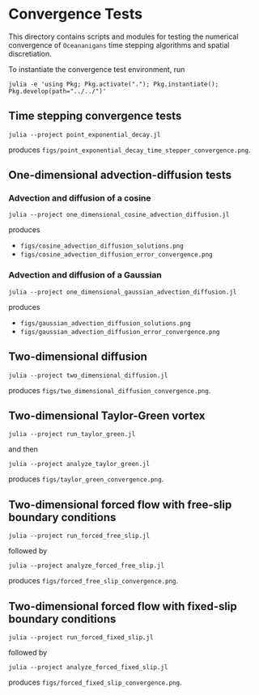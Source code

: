 # Convergence Tests

This directory contains scripts and modules for testing the numerical
convergence of `Oceananigans` time stepping algorithms and spatial discretiation.

To instantiate the convergence test environment, run

```
julia -e 'using Pkg; Pkg.activate("."); Pkg.instantiate(); Pkg.develop(path="../../")'
```

## Time stepping convergence tests

```
julia --project point_exponential_decay.jl
```

produces `figs/point_exponential_decay_time_stepper_convergence.png`.

## One-dimensional advection-diffusion tests

### Advection and diffusion of a cosine

```
julia --project one_dimensional_cosine_advection_diffusion.jl
```

produces

* `figs/cosine_advection_diffusion_solutions.png`
* `figs/cosine_advection_diffusion_error_convergence.png`

### Advection and diffusion of a Gaussian

```
julia --project one_dimensional_gaussian_advection_diffusion.jl
```

produces

* `figs/gaussian_advection_diffusion_solutions.png`
* `figs/gaussian_advection_diffusion_error_convergence.png`

## Two-dimensional diffusion

```
julia --project two_dimensional_diffusion.jl
```

produces `figs/two_dimensional_diffusion_convergence.png`.

## Two-dimensional Taylor-Green vortex

```
julia --project run_taylor_green.jl
```

and then

```
julia --project analyze_taylor_green.jl
```

produces `figs/taylor_green_convergence.png`.

## Two-dimensional forced flow with free-slip boundary conditions

```
julia --project run_forced_free_slip.jl
```

followed by

```
julia --project analyze_forced_free_slip.jl
```

produces `figs/forced_free_slip_convergence.png`.

## Two-dimensional forced flow with fixed-slip boundary conditions

```
julia --project run_forced_fixed_slip.jl
```

followed by

```
julia --project analyze_forced_fixed_slip.jl
```

produces `figs/forced_fixed_slip_convergence.png`.
